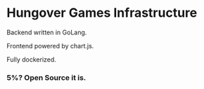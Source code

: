 # Hungover Games Infrastructure
Backend written in GoLang.

Frontend powered by chart.js.

Fully dockerized.

### 5%? Open Source it is.
